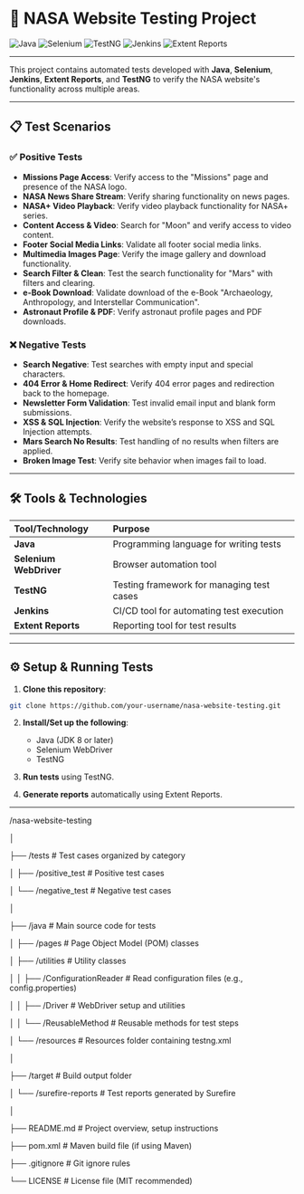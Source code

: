 # 🚀 NASA Website Testing Project

![Java](https://img.shields.io/badge/Java-ED8B00?style=for-the-badge&logo=java&logoColor=white)
![Selenium](https://img.shields.io/badge/Selenium-43B02A?style=for-the-badge&logo=selenium&logoColor=white)
![TestNG](https://img.shields.io/badge/TestNG-FF6347?style=for-the-badge&logo=apache&logoColor=white)
![Jenkins](https://img.shields.io/badge/Jenkins-D24939?style=for-the-badge&logo=jenkins&logoColor=white)
![Extent Reports](https://img.shields.io/badge/Extent_Reports-006400?style=for-the-badge&logo=report&logoColor=white)

---

This project contains automated tests developed with **Java**, **Selenium**, **Jenkins**, **Extent Reports**, and **TestNG** to verify the NASA website's functionality across multiple areas.

---

## 📋 Test Scenarios

### ✅ Positive Tests
- **Missions Page Access**: Verify access to the "Missions" page and presence of the NASA logo.
- **NASA News Share Stream**: Verify sharing functionality on news pages.
- **NASA+ Video Playback**: Verify video playback functionality for NASA+ series.
- **Content Access & Video**: Search for "Moon" and verify access to video content.
- **Footer Social Media Links**: Validate all footer social media links.
- **Multimedia Images Page**: Verify the image gallery and download functionality.
- **Search Filter & Clean**: Test the search functionality for "Mars" with filters and clearing.
- **e-Book Download**: Validate download of the e-Book "Archaeology, Anthropology, and Interstellar Communication".
- **Astronaut Profile & PDF**: Verify astronaut profile pages and PDF downloads.

### ❌ Negative Tests
- **Search Negative**: Test searches with empty input and special characters.
- **404 Error & Home Redirect**: Verify 404 error pages and redirection back to the homepage.
- **Newsletter Form Validation**: Test invalid email input and blank form submissions.
- **XSS & SQL Injection**: Verify the website’s response to XSS and SQL Injection attempts.
- **Mars Search No Results**: Test handling of no results when filters are applied.
- **Broken Image Test**: Verify site behavior when images fail to load.

---

## 🛠 Tools & Technologies

| Tool/Technology | Purpose |
| :-------------- | :------ |
| **Java**         | Programming language for writing tests |
| **Selenium WebDriver** | Browser automation tool |
| **TestNG**       | Testing framework for managing test cases |
| **Jenkins**      | CI/CD tool for automating test execution |
| **Extent Reports** | Reporting tool for test results |

---

## ⚙️ Setup & Running Tests

1. **Clone this repository**:

```bash
git clone https://github.com/your-username/nasa-website-testing.git
```

2. **Install/Set up the following**:
   - Java (JDK 8 or later)
   - Selenium WebDriver
   - TestNG

3. **Run tests** using TestNG.

4. **Generate reports** automatically using Extent Reports.

---

/nasa-website-testing

│

├── /tests                 # Test cases organized by category

│   ├── /positive_test     # Positive test cases

│   └── /negative_test     # Negative test cases

│

├── /java                  # Main source code for tests

│   ├── /pages             # Page Object Model (POM) classes

│   ├── /utilities         # Utility classes

│   │   ├── /ConfigurationReader # Read configuration files (e.g., config.properties)

│   │   ├── /Driver        # WebDriver setup and utilities

│   │   └── /ReusableMethod  # Reusable methods for test steps

│   └── /resources         # Resources folder containing testng.xml

│

├── /target                # Build output folder

│   └── /surefire-reports  # Test reports generated by Surefire

│

├── README.md              # Project overview, setup instructions

├── pom.xml                # Maven build file (if using Maven)

├── .gitignore             # Git ignore rules

└── LICENSE                # License file (MIT recommended)



